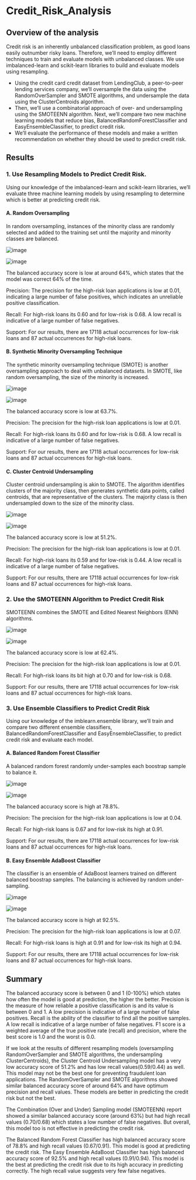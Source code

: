 # Credit_Risk_Analysis

## Overview of the analysis

Credit risk is an inherently unbalanced classification problem, as good loans easily outnumber risky loans. Therefore, we’ll need to employ different techniques to train and evaluate models with unbalanced classes. We use imbalanced-learn and scikit-learn libraries to build and evaluate models using resampling.

* Using the credit card credit dataset from LendingClub, a peer-to-peer lending services company, we’ll oversample the data using the RandomOverSampler and SMOTE algorithms, and undersample the data using the ClusterCentroids algorithm. 
* Then, we’ll use a combinatorial approach of over- and undersampling using the SMOTEENN algorithm. Next, we’ll compare two new machine learning models that reduce bias,
BalancedRandomForestClassifier and EasyEnsembleClassifier, to predict credit risk. 
* We’ll evaluate the performance of these models and make a written recommendation on whether they should be used to predict credit risk.

## Results

### 1. Use Resampling Models to Predict Credit Risk.

Using our knowledge of the imbalanced-learn and scikit-learn libraries, we’ll evaluate three machine learning models by using resampling to determine which is better at predicting credit risk.

#### A. Random Oversampling

In random oversampling, instances of the minority class are randomly selected and added to the training set until the majority and minority classes are balanced.

![image](https://user-images.githubusercontent.com/111020934/206120634-a4e23de6-6a6b-4604-990d-713e74f32d8b.png)

![image](https://user-images.githubusercontent.com/111020934/206120702-20d91071-a4db-45f3-901d-832b10d6d939.png)

The balanced accuracy score is low at around 64%, which states that the model was correct 64% of the time.

Precision: The precision for the high-risk loan applications is low at 0.01, indicating a large number of false positives, which indicates an unreliable positive classification.

Recall:  For high-risk loans its 0.60 and for low-risk is 0.68. A low recall is indicative of a large number of false negatives.

Support: For our results, there are 17118 actual occurrences for low-risk loans and 87 actual occurrences for high-risk loans.

#### B. Synthetic Minority Oversampling Technique

The synthetic minority oversampling technique (SMOTE) is another oversampling approach to deal with unbalanced datasets. In SMOTE, like random oversampling, the size of the minority is increased.

![image](https://user-images.githubusercontent.com/111020934/206322763-25640125-3afc-46e2-aa6c-a5a8732a6eec.png)

![image](https://user-images.githubusercontent.com/111020934/206322818-fe69020e-da67-46d3-af89-6f1dc24f8347.png)

The balanced accuracy score is low at 63.7%.

Precision: The precision for the high-risk loan applications is low at 0.01.

Recall:  For high-risk loans its 0.60 and for low-risk is 0.68. A low recall is indicative of a large number of false negatives.

Support: For our results, there are 17118 actual occurrences for low-risk loans and 87 actual occurrences for high-risk loans.

#### C. Cluster Centroid Undersampling

Cluster centroid undersampling is akin to SMOTE. The algorithm identifies clusters of the majority class, then generates synthetic data points, called centroids, that are representative of the clusters. The majority class is then undersampled down to the size of the minority class.

![image](https://user-images.githubusercontent.com/111020934/206323988-3dbd95bc-4b57-4df1-9618-e3fc18e71e8e.png)

![image](https://user-images.githubusercontent.com/111020934/206324051-16793188-08e7-4b06-9a61-8e9c5f922e82.png)

The balanced accuracy score is low at 51.2%.

Precision: The precision for the high-risk loan applications is low at 0.01.

Recall:  For high-risk loans its 0.59 and for low-risk is 0.44. A low recall is indicative of a large number of false negatives.

Support: For our results, there are 17118 actual occurrences for low-risk loans and 87 actual occurrences for high-risk loans.

### 2. Use the SMOTEENN Algorithm to Predict Credit Risk

SMOTEENN combines the SMOTE and Edited Nearest Neighbors (ENN) algorithms. 

![image](https://user-images.githubusercontent.com/111020934/206324594-a9e62b31-e86a-4c8f-b53e-5af1465177b2.png)

![image](https://user-images.githubusercontent.com/111020934/206324674-906b7e40-7a26-4860-a47e-ca4132d8edca.png)

The balanced accuracy score is low at 62.4%.

Precision: The precision for the high-risk loan applications is low at 0.01.

Recall:  For high-risk loans its bit high at 0.70 and for low-risk is 0.68.

Support: For our results, there are 17118 actual occurrences for low-risk loans and 87 actual occurrences for high-risk loans.

### 3. Use Ensemble Classifiers to Predict Credit Risk

Using our knowledge of the imblearn.ensemble library, we’ll train and compare two different ensemble classifiers, BalancedRandomForestClassifier and EasyEnsembleClassifier, to predict credit risk and evaluate each model.

#### A. Balanced Random Forest Classifier

 A balanced random forest randomly under-samples each boostrap sample to balance it.
 
 ![image](https://user-images.githubusercontent.com/111020934/206325726-33dd618e-262e-45ae-b1f9-333673411ae5.png)

![image](https://user-images.githubusercontent.com/111020934/206325762-4e734f84-5b0c-4e1d-96e2-83381ffc257d.png)

The balanced accuracy score is high at 78.8%.

Precision: The precision for the high-risk loan applications is low at 0.04.

Recall:  For high-risk loans is 0.67 and for low-risk its high at 0.91.

Support: For our results, there are 17118 actual occurrences for low-risk loans and 87 actual occurrences for high-risk loans.

#### B. Easy Ensemble AdaBoost Classifier

The classifier is an ensemble of AdaBoost learners trained on different balanced boostrap samples. The balancing is achieved by random under-sampling. 

![image](https://user-images.githubusercontent.com/111020934/206326329-7be5de1b-34b3-451b-a417-9219890ef3c7.png)

![image](https://user-images.githubusercontent.com/111020934/206326379-6bb18fb2-89b6-46cc-9206-05cb73947c7e.png)

The balanced accuracy score is high at 92.5%.

Precision: The precision for the high-risk loan applications is low at 0.07.

Recall:  For high-risk loans is high at 0.91 and for low-risk its high at 0.94.

Support: For our results, there are 17118 actual occurrences for low-risk loans and 87 actual occurrences for high-risk loans.


## Summary

The balanced accuracy score is between 0 and 1 (0-100%) which states how often the model is good at prediction, the higher the better. Precision is the measure of how reliable a positive classification is and its value is between 0 and 1. A low precision is indicative of a large number of false positives.
Recall is the ability of the classifier to find all the positive samples. A low recall is indicative of a large number of false negatives.
F1 score is a weighted average of the true positive rate (recall) and precision, where the best score is 1.0 and the worst is 0.0.

If we look at the results of different resampling models (oversampling RandomOverSampler and SMOTE algorithms, the undersampling ClusterCentroids), the Cluster Centroid Undersampling model has a very low accuracy score of 51.2% and has low recall values(0.59/0.44) as well. This model may not be the best one for preventing fraudulent loan applications. The RandomOverSampler and SMOTE algorithms showed similar balanced accuracy score of around 64% and have optimum precision and recall values. These models are better in predicting the credit risk but not the best.

The Combination (Over and Under) Sampling model (SMOTEENN) report showed a similar balanced accuracy score (around 63%) but had high recall values (0.70/0.68) which states a low number of false negatives. But overall, this model too is not effective in predicting the credit risk.

The Balanced Random Forest Classifier has high balanced accuracy score of 78.8% and high recall values (0.67/0.91). This model is good at predicting the credit risk.
The Easy Ensemble AdaBoost Classifier has high balanced accuracy score of 92.5% and high recall values (0.91/0.94). This model is the best at predicting the credit risk due to its high accuracy in predicting correctly. The high recall value suggests very few false negatives.


